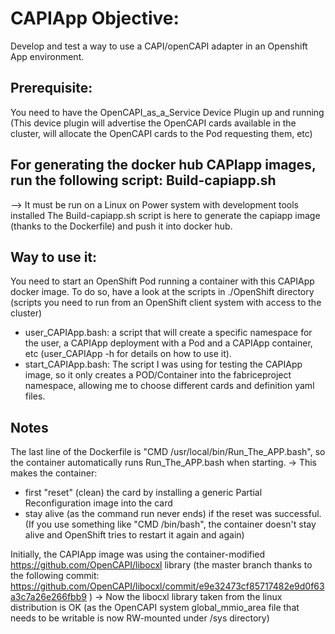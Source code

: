 # CAPIApp Objective:
Develop and test a way to use a CAPI/openCAPI adapter in an Openshift App environment.

## Prerequisite:
You need to have the OpenCAPI_as_a_Service Device Plugin up and running
(This device plugin will advertise the OpenCAPI cards available in the cluster, will allocate the OpenCAPI cards to the Pod requesting them, etc)

## For generating the docker hub CAPIapp images, run the following script: Build-capiapp.sh
 --> It must be run on a Linux on Power system with development tools installed
The Build-capiapp.sh script is here to generate the capiapp image (thanks to the Dockerfile) and push it into docker hub.

## Way to use it:
You need to start an OpenShift Pod running a container with this CAPIApp docker image.
To do so, have a look at the scripts in ./OpenShift directory (scripts you need to run from an OpenShift client system with access to the cluster)
  - user_CAPIApp.bash: a script that will create a specific namespace for the user, a CAPIApp deployment with a Pod and a CAPIApp container, etc (user_CAPIApp -h for details on how to use it).
  - start_CAPIApp.bash: The script I was using for testing the CAPIApp image, so it only creates a POD/Container into the fabriceproject namespace, allowing me to choose different cards and definition yaml files.

## Notes
The last line of the Dockerfile is "CMD /usr/local/bin/Run_The_APP.bash", so the container automatically runs Run_The_APP.bash when starting.
 -> This makes the container:
  - first "reset" (clean) the card by installing a generic Partial Reconfiguration image into the card
  - stay alive (as the command run never ends) if the reset was successful. 
(If you use something like "CMD /bin/bash", the container doesn't stay alive and OpenShift tries to restart it again and again)

Initially, the CAPIApp image was using the container-modified https://github.com/OpenCAPI/libocxl library
(the master branch thanks to the following commit: https://github.com/OpenCAPI/libocxl/commit/e9e32473cf85717482e9d0f63a3c7a26e266fbb9 )
 -> Now the libocxl library taken from the linux distribution is OK (as the OpenCAPI system global_mmio_area file that needs to be writable is now RW-mounted under /sys directory)

